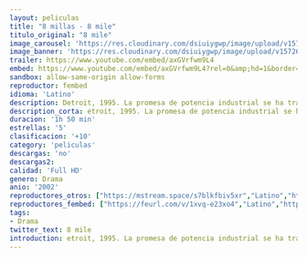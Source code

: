 ```yaml
---
layout: peliculas
title: "8 millas - 8 mile"
titulo_original: "8 mile"
image_carousel: 'https://res.cloudinary.com/dsiuiygwp/image/upload/v1572658298/8-mile-min_efi2dp.jpg'
image_banner: 'https://res.cloudinary.com/dsiuiygwp/image/upload/v1572658301/eminem-8-mile-rexfeatures_1555158a-920x584-min_oylzdd.jpg'
trailer: https://www.youtube.com/embed/axGVrfwm9L4
embed: https://www.youtube.com/embed/axGVrfwm9L4?rel=0&amp;hd=1&border=0&wmode=opaque&enablejsapi=1&modestbranding=1&controls=1&showinfo=1
sandbox: allow-same-origin allow-forms
reproductor: fembed
idioma: 'Latino'
description: Detroit, 1995. La promesa de potencia industrial se ha transformado en un hervidero de conflictos económicos y raciales. La 8 Mile Road, que recorre el perímetro de la ciudad, marca ahora la frontera entre lo urbano y lo suburbano; entre lo blanco y lo negro. Allí, hay una larga tradición de creatividad negra. Ésta ha tenido siempre unas raíces obreras y ha expresado sin filtros su dura realidad. En los clubs, los mejores raperos se enfrentan en duelos verbales para conseguir el respeto de sus colegas.
description_corta: etroit, 1995. La promesa de potencia industrial se ha transformado en un hervidero de conflictos económicos y raciales. La 8 Mile Road, que recorre el perímetro de la ciudad, marca ahora la frontera entre lo urbano y lo suburbano; entre lo blanco y lo negro. Allí, hay..
duracion: '1h 50 min'
estrellas: '5'
clasificacion: '+10'
category: 'peliculas'
descargas: 'no'
descargas2:
calidad: 'Full HD'
genero: Drama
anio: '2002'
reproductores_otros: ["https://mstream.space/s7blkfbiv5xr","Latino","https://jawcloud.co/embed-3o7dx569qb2p.html","Latino","https://peli.peliculask.site/e/hShZ8t42jwJA9uK/","Latino"]
reproductores_fembed: ["https://feurl.com/v/1xvq-e23xo4","Latino","https://animekao.xyz/v/x4jzqs5m63n424m","Latino","https://feurl.com/v/157m7uj-6y8q6w0","Latino"]
tags:
- Drama
twitter_text: 8 mile
introduction: etroit, 1995. La promesa de potencia industrial se ha transformado en un hervidero de conflictos económicos y raciales. La 8 Mile Road, que recorre el perímetro de la ciudad, marca ahora la frontera entre lo urbano y lo suburbano; entre lo blanco y lo negro. Allí, hay 
---
```


 







